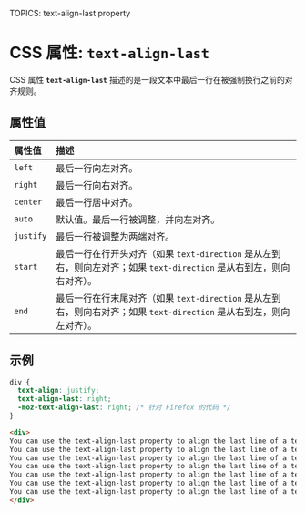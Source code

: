 TOPICS: text-align-last property

# CSS 属性: `text-align-last`

CSS 属性 **`text-align-last`** 描述的是一段文本中最后一行在被强制换行之前的对齐规则。

## 属性值

| 属性值 | 描述 |
| :--- | :--- |
| `left` | 最后一行向左对齐。|
| `right` | 最后一行向右对齐。|
| `center` | 最后一行居中对齐。|
| `auto` | 默认值。最后一行被调整，并向左对齐。|
| `justify` | 最后一行被调整为两端对齐。|
| `start` | 最后一行在行开头对齐（如果 `text-direction` 是从左到右，则向左对齐；如果 `text-direction` 是从右到左，则向右对齐）。|
| `end` | 最后一行在行末尾对齐（如果 `text-direction` 是从左到右，则向右对齐；如果 `text-direction` 是从右到左，则向左对齐）。|

## 示例

```css
div {
  text-align: justify;
  text-align-last: right;
  -moz-text-align-last: right; /* 针对 Firefox 的代码 */
}
```

```html
<div>
You can use the text-align-last property to align the last line of a text, if the text has the text-align property set to justify. This text is where you will see the result of the  text-align-last property. You can use the text-align-last property to align the last line of a text, if the text has the text-align property set to justify. This text is where you will see the result of the  text-align-last property.
You can use the text-align-last property to align the last line of a text, if the text has the text-align property set to justify. This text is where you will see the result of the  text-align-last property.
You can use the text-align-last property to align the last line of a text, if the text has the text-align property set to justify. This text is where you will see the result of the  text-align-last property.
You can use the text-align-last property to align the last line of a text, if the text has the text-align property set to justify. This text is where you will see the result of the  text-align-last property.
You can use the text-align-last property to align the last line of a text, if the text has the text-align property set to justify. This text is where you will see the result of the  text-align-last property.
You can use the text-align-last property to align the last line of a text, if the text has the text-align property set to justify. This text is where you will see the result of the  text-align-last property.
You can use the text-align-last property to align the last line of a text, if the text has the text-align property set to justify. This text is where you will see the result of the  text-align-last property.
</div>
```
